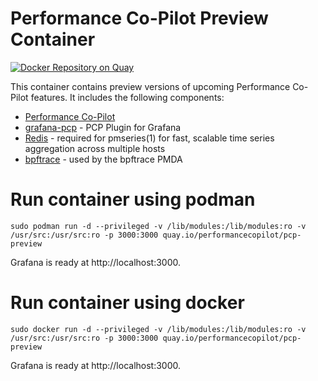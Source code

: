 # Performance Co-Pilot Preview Container

[![Docker Repository on Quay](https://quay.io/repository/performancecopilot/pcp-preview/status "Docker Repository on Quay")](https://quay.io/repository/performancecopilot/pcp-preview)

This container contains preview versions of upcoming Performance Co-Pilot features.
It includes the following components:

* [Performance Co-Pilot](https://pcp.io)
* [grafana-pcp](https://github.com/performancecopilot/grafana-pcp) - PCP Plugin for Grafana
* [Redis](https://redis.io) - required for pmseries(1) for fast, scalable time series aggregation across multiple hosts
* [bpftrace](https://github.com/iovisor/bpftrace) - used by the bpftrace PMDA

# Run container using podman
```
sudo podman run -d --privileged -v /lib/modules:/lib/modules:ro -v /usr/src:/usr/src:ro -p 3000:3000 quay.io/performancecopilot/pcp-preview
```

Grafana is ready at http://localhost:3000.

# Run container using docker
```
sudo docker run -d --privileged -v /lib/modules:/lib/modules:ro -v /usr/src:/usr/src:ro -p 3000:3000 quay.io/performancecopilot/pcp-preview
```

Grafana is ready at http://localhost:3000.
